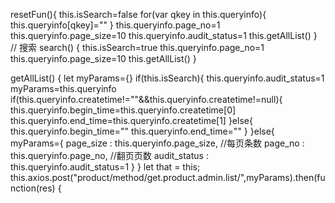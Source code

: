 resetFun(){
    this.isSearch=false
    for(var qkey in this.queryinfo){
        this.queryinfo[qkey]=""
    }
    this.queryinfo.page_no=1 
    this.queryinfo.page_size=10
    this.queryinfo.audit_status=1
    this.getAllList()
}
// 搜索
search() {
    this.isSearch=true
    this.queryinfo.page_no=1 
    this.queryinfo.page_size=10
    this.getAllList()
}

 getAllList() {
      let myParams={}
      if(this.isSearch){
          this.queryinfo.audit_status=1
          myParams=this.queryinfo
          if(this.queryinfo.createtime!=""&&this.queryinfo.createtime!=null){
            this.queryinfo.begin_time=this.queryinfo.createtime[0]
            this.queryinfo.end_time=this.queryinfo.createtime[1]
          }else{
            this.queryinfo.begin_time=""
            this.queryinfo.end_time=""
          }
      }else{
          myParams={
              page_size : this.queryinfo.page_size, //每页条数
              page_no : this.queryinfo.page_no, //翻页页数
              audit_status : this.queryinfo.audit_status=1
          }
      }
      let that = this;
      this.axios.post("product/method/get.product.admin.list/",myParams).then(function(res) {